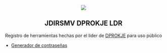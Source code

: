 <p dir="auto" align="center">
  <a href="#">
    <img src="https://github.githubassets.com/images/modules/profile/profile-first-repo.svg">
  </a>
</p>
<h2 dir="auto" align="center">JDIRSMV DPROKJE LDR</h2>
<p dir="auto" align="center">
  Registro de herramientas hechas por el lider de
  <a href="https://youtu.be/dQw4w9WgXcQ">DPROKJE</a>
  para uso público
</p>
<ul dir="auto">
  <li>
    <a href="#" rel="passgen">Generador de contraseñas</a>
  </li>
</ul>

